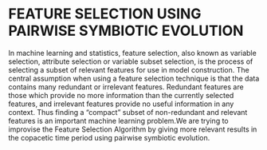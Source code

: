 FEATURE SELECTION USING PAIRWISE SYMBIOTIC EVOLUTION
====================================================
In machine learning and statistics, feature selection, also known as variable selection, attribute
selection or variable subset selection, is the process of selecting a subset of relevant features for
use in model construction. The central assumption when using a feature selection technique is
that the data contains many redundant or irrelevant features. Redundant features are those which
provide no more information than the currently selected features, and irrelevant features provide
no useful information in any context. Thus finding a “compact” subset of non-redundant and
relevant features is an important machine learning problem.We are trying to improvise the
Feature Selection Algorithm by giving more relevant results in the copacetic time period using
pairwise symbiotic evolution.
